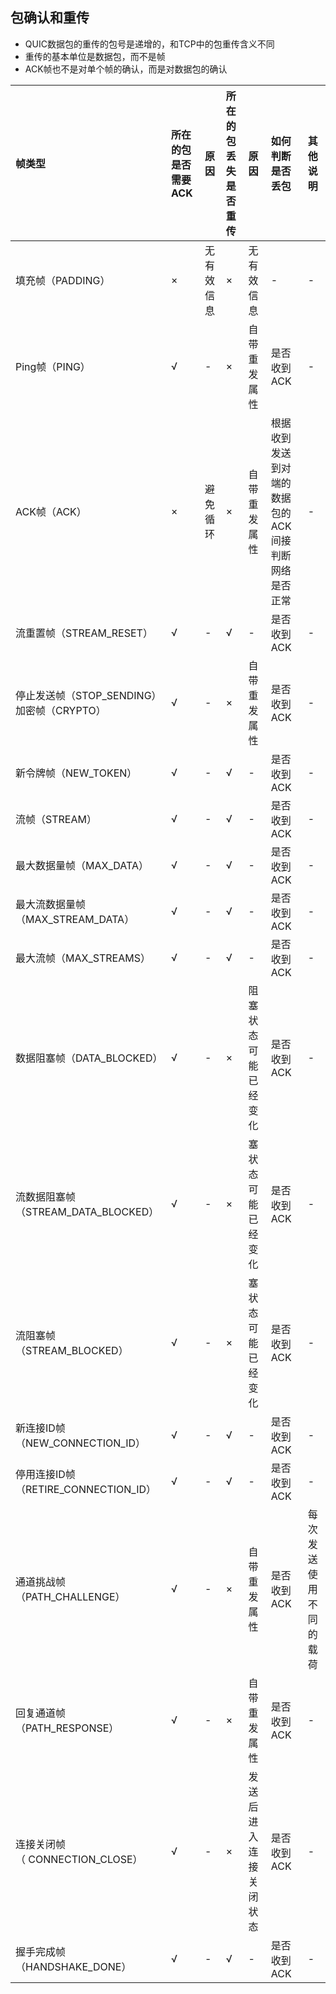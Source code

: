 ## 包确认和重传
- QUIC数据包的重传的包号是递增的，和TCP中的包重传含义不同
- 重传的基本单位是数据包，而不是帧
- ACK帧也不是对单个帧的确认，而是对数据包的确认

|帧类型|所在的包是否需要ACK|原因|所在的包丢失是否重传|原因|如何判断是否丢包|其他说明
|:---|:---|:---|:---|:---|:---|:---|
|填充帧（PADDING）|×|无有效信息|×|无有效信息|-|-|
|Ping帧（PING）|√|-|×|自带重发属性|是否收到ACK|-|
|ACK帧（ACK）|×|避免循环|×|自带重发属性|根据收到发送到对端的数据包的ACK间接判断网络是否正常|-|
|流重置帧（STREAM_RESET）|√|-|√|-|是否收到ACK|-|
|停止发送帧（STOP_SENDING）加密帧（CRYPTO）|√|-|×|自带重发属性|是否收到ACK|-|
|新令牌帧（NEW_TOKEN）|√|-|√|-|是否收到ACK|-|
|流帧（STREAM）|√|-|√|-|是否收到ACK|-|
|最大数据量帧（MAX_DATA）|√|-|√|-|是否收到ACK|-|
|最大流数据量帧（MAX_STREAM_DATA）|√|-|√|-|是否收到ACK|-|-|
|最大流帧（MAX_STREAMS）|√|-|√|-|是否收到ACK|-|
|数据阻塞帧（DATA_BLOCKED）|√|-|×|阻塞状态可能已经变化|是否收到ACK|-|
|流数据阻塞帧（STREAM_DATA_BLOCKED）|√|-|×|塞状态可能已经变化|是否收到ACK|-|
|流阻塞帧（STREAM_BLOCKED）|√|-|×|塞状态可能已经变化|是否收到ACK|-|
|新连接ID帧（NEW_CONNECTION_ID）|√|-|√|-|是否收到ACK|-|
|停用连接ID帧（RETIRE_CONNECTION_ID）|√|-|√|-|是否收到ACK|-|
|通道挑战帧（PATH_CHALLENGE）|√|-|×|自带重发属性|是否收到ACK|每次发送使用不同的载荷|
|回复通道帧（PATH_RESPONSE）|√|-|×|自带重发属性|是否收到ACK|-|
|连接关闭帧（ CONNECTION_CLOSE）|√|-|×|发送后进入连接关闭状态|是否收到ACK|-|
|握手完成帧（HANDSHAKE_DONE）|√|-|√|-|是否收到ACK|-|


